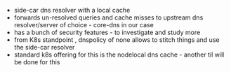 * side-car dns resolver with a local cache
* forwards un-resolved queries and cache misses to upstream dns resolver/server of choice - core-dns in our case
* has a bunch of security features - to investigate and study more 
* from K8s standpoint , dnspolicy of none allows to stitch things and use the side-car resolver
* standard k8s offering for this is the nodelocal dns cache - another til will be done for this

